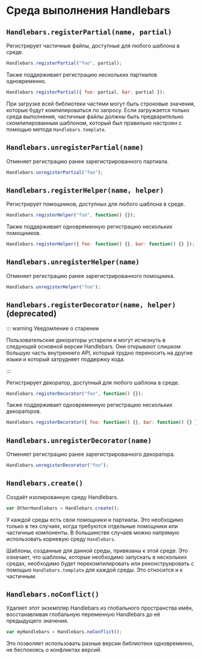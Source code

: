 # Среда выполнения Handlebars

## `Handlebars.registerPartial(name, partial)`

Регистрирует частичные файлы, доступные для любого шаблона в среде.

```js
Handlebars.registerPartial("foo", partial);
```

Также поддерживает регистрацию нескольких партиалов одновременно.

```js
Handlebars.registerPartial({ foo: partial, bar: partial });
```

При загрузке всей библиотеки частями могут быть строковые значения, которые будут компилироваться по запросу. Если загружается только среда выполнения, частичные файлы должны быть предварительно скомпилированным шаблоном, который был правильно настроен с помощью метода `Handlebars.template`.

## `Handlebars.unregisterPartial(name)`

Отменяет регистрацию ранее зарегистрированного партиала.

```js
Handlebars.unregisterPartial("foo");
```

## `Handlebars.registerHelper(name, helper)`

Регистрирует помощников, доступных для любого шаблона в среде.

```js
Handlebars.registerHelper("foo", function() {});
```

Также поддерживает одновременную регистрацию нескольких помощников.

```js
Handlebars.registerHelper({ foo: function() {}, bar: function() {} });
```

## `Handlebars.unregisterHelper(name)`

Отменяет регистрацию ранее зарегистрированного помощника.

```js
Handlebars.unregisterHelper("foo");
```

## `Handlebars.registerDecorator(name, helper)` (deprecated)

::: warning Уведомление о старении

Пользовательские декораторы устарели и могут исчезнуть в следующей основной версии Handlebars. Они открывают слишком большую часть внутреннего API, который трудно переносить на другие языки и который затрудняет поддержку кода.

:::

Регистрирует декоратор, доступный для любого шаблона в среде.

```js
Handlebars.registerDecorator("foo", function() {});
```

Также поддерживает одновременную регистрацию нескольких декораторов.

```js
Handlebars.registerDecorator({ foo: function() {}, bar: function() {} });
```

## `Handlebars.unregisterDecorator(name)`

Отменяет регистрацию ранее зарегистрированного декоратора.

```js
Handlebars.unregisterDecorator("foo");
```

## `Handlebars.create()`

Создаёт изолированную среду Handlebars.

```js
var OtherHandlebars = Handlebars.create();
```

У каждой среды есть свои помощники и партиалы. Это необходимо только в тех случаях, когда требуются отдельные помощники или частичные компоненты. В большинстве случаев можно напрямую использовать корневую среду `Handlebars`.

Шаблоны, созданные для данной среды, привязаны к этой среде. Это означает, что шаблоны, которые необходимо запускать в нескольких средах, необходимо будет перекомпилировать или реконструировать с помощью `Handlebars.template` для каждой среды. Это относится и к частичным.

## `Handlebars.noConflict()`

Удаляет этот экземпляр Handlebars из глобального пространства имён, восстанавливая глобальную переменную Handlebars до её предыдущего значения.

```js
var myHandlebars = Handlebars.noConflict();
```

Это позволяет использовать разные версии библиотеки одновременно, не беспокоясь о конфликтах версий.
